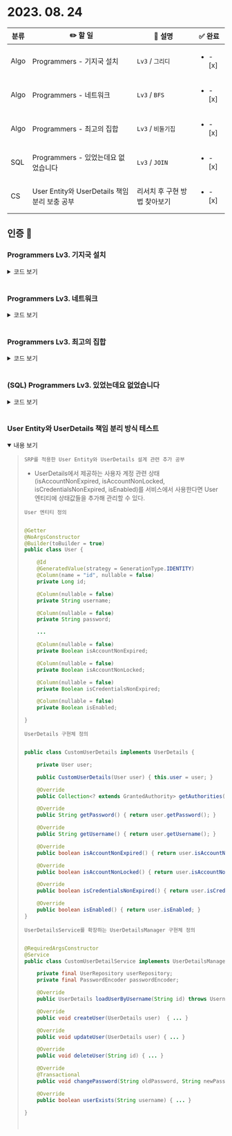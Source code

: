 # 2023. 08. 24

|분류|✏️ 할 일|💭 설명|✅ 완료 |
|-|-|-|-|
| Algo | Programmers - 기지국 설치 | `Lv3` / `그리디` |<ul><li>- [x] </li></ul>|
| Algo | Programmers - 네트워크 | `Lv3` / `BFS` |<ul><li>- [x] </li></ul>|
| Algo | Programmers - 최고의 집합 | `Lv3` / `비둘기집` |<ul><li>- [x] </li></ul>|
| SQL | Programmers - 있었는데요 없었습니다 | `Lv3` / `JOIN` | <ul><li>- [x] </li></ul> |
| CS | User Entity와 UserDetails 책임 분리 보충 공부 | 리서치 후 구현 방법 찾아보기 | <ul><li>- [x] </li></ul> |

## 인증 📸

### Programmers Lv3. 기지국 설치
<details close>
  <summary> 코드 보기 </summary>
  <img src="https://i.imgur.com/w7kYKD6.jpg">
  <p>
    이미 설치된 기지국의 범위를 벗어난 지역들마다, 그 길이를 w*2 + 1만큼으로 나누고, 나머지가 있으면 +1 을 하는 식으로 필요한 기지국의 최소 개수를 구했다.
  </p>
</details>
<br/>

### Programmers Lv3. 네트워크
<details close>
  <summary> 코드 보기 </summary>
  <img src="https://i.imgur.com/BTmrB63.jpg">
  <p>
    모든 vertex들을 순회하며 bfs 진행, 이미 탐색한 vertex는 건너뛰는 방식으로 연결된 그래프들의 개수를 구했다.
  </p>
</details>
<br/>

### Programmers Lv3. 최고의 집합
<details close>
  <summary> 코드 보기 </summary>
  <img src="https://i.imgur.com/epVhQAC.jpg">
  <p>
    n개의 수가 최대한 균등하게 분배될 수록 결과값이 커진다는 규칙 발견, 균등하게 분배했다.
  </p>
</details>
<br/>

### (SQL) Programmers Lv3. 있었는데요 없었습니다
<details close>
  <summary> 코드 보기 </summary>
  <img src="https://i.imgur.com/FbAkm2R.jpg">
  <p>
    inner join을 사용하여 구현
  </p>
</details>
<br/>

### User Entity와 UserDetails 책임 분리 방식 테스트
<details open>
  <summary> 내용 보기 </summary>
  <blockquote>
  <p>

`SRP를 적용한 User Entity와 UserDetails 설계 관련 추가 공부`

- UserDetails에서 제공하는 사용자 계정 관련 상태(isAccountNonExpired, isAccountNonLocked, isCredentialsNonExpired, isEnabled)를 서비스에서 사용한다면 User 엔티티에 상태값들을 추가해 관리할 수 있다. 


`User 엔티티 정의`

``` java

@Getter
@NoArgsConstructor
@Builder(toBuilder = true)
public class User {

    @Id
    @GeneratedValue(strategy = GenerationType.IDENTITY)
    @Column(name = "id", nullable = false)
    private Long id;

    @Column(nullable = false)
    private String username;

    @Column(nullable = false)
    private String password;

    ...

    @Column(nullable = false)
    private Boolean isAccountNonExpired;

    @Column(nullable = false)
    private Boolean isAccountNonLocked;

    @Column(nullable = false)
    private Boolean isCredentialsNonExpired;

    @Column(nullable = false)
    private Boolean isEnabled;

}
```

`UserDetails 구현체 정의`

```java

public class CustomUserDetails implements UserDetails {

    private User user;

    public CustomUserDetails(User user) { this.user = user; }

    @Override
    public Collection<? extends GrantedAuthority> getAuthorities() { return Collections.emptyList(); }

    @Override
    public String getPassword() { return user.getPassword(); }

    @Override
    public String getUsername() { return user.getUsername(); }

    @Override
    public boolean isAccountNonExpired() { return user.isAccountNonExpired; }

    @Override
    public boolean isAccountNonLocked() { return user.isAccountNonLocked; }

    @Override
    public boolean isCredentialsNonExpired() { return user.isCredentialsNonExpired; }

    @Override
    public boolean isEnabled() { return user.isEnabled; }
}
```

`UserDetailsService를 확장하는 UserDetailsManager 구현체 정의`

```java

@RequiredArgsConstructor
@Service
public class CustomUserDetailService implements UserDetailsManager {

    private final UserRepository userRepository;
    private final PasswordEncoder passwordEncoder;

    @Override
    public UserDetails loadUserByUsername(String id) throws UsernameNotFoundException  { ... }

    @Override
    public void createUser(UserDetails user)  { ... }

    @Override
    public void updateUser(UserDetails user) { ... }

    @Override
    public void deleteUser(String id) { ... }

    @Override
    @Transactional
    public void changePassword(String oldPassword, String newPassword) { ... }

    @Override
    public boolean userExists(String username) { ... }

}
```

<br/>
</p>
  </blockquote>
</details>
